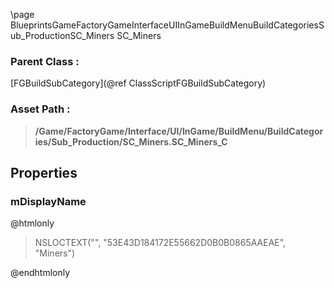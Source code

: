 \page BlueprintsGameFactoryGameInterfaceUIInGameBuildMenuBuildCategoriesSub_ProductionSC_Miners SC_Miners
### Parent Class :
[FGBuildSubCategory](@ref ClassScriptFGBuildSubCategory)
### Asset Path :
<b><blockquote>/Game/FactoryGame/Interface/UI/InGame/BuildMenu/BuildCategories/Sub_Production/SC_Miners.SC_Miners_C</blockquote></b>
## Properties

### mDisplayName
@htmlonly
<blockquote>NSLOCTEXT("", "53E43D184172E55662D0B0B0865AAEAE", "Miners")</blockquote>
@endhtmlonly

